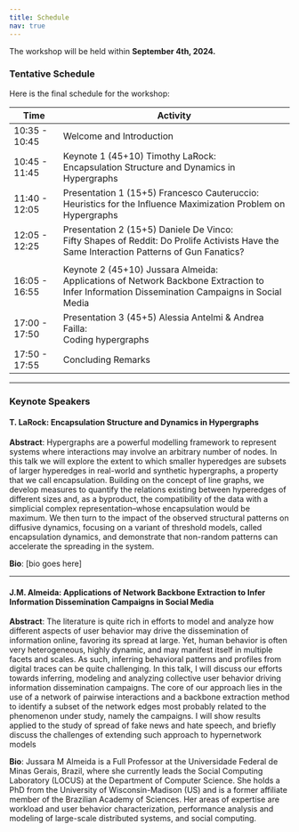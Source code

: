 ```yaml
---
title: Schedule
nav: true
---
```

The workshop will be held within **September 4th, 2024.** 


### Tentative Schedule

Here is the final schedule for the workshop:

| Time          | Activity                                                                                                                                    |
|---------------|---------------------------------------------------------------------------------------------------------------------------------------------|
| 10:35 - 10:45 | Welcome and Introduction                                                                                                                    |
| 10:45 - 11:45 | Keynote 1 (45+10) Timothy LaRock: <br/>Encapsulation Structure and Dynamics in Hypergraphs                                                       |
| 11:40 - 12:05 | Presentation 1 (15+5) Francesco Cauteruccio: <br/>Heuristics for the Influence Maximization Problem on Hypergraphs                               |
| 12:05 - 12:25 | Presentation 2 (15+5) Daniele De Vinco: <br/>Fifty Shapes of Reddit: Do Prolife Activists Have the Same Interaction Patterns of Gun Fanatics?    |
|               |                                                                                                                                             |
| 16:05 - 16:55 | Keynote 2 (45+10) Jussara Almeida: <br/>Applications of Network Backbone Extraction to Infer Information Dissemination Campaigns in Social Media |
| 17:00 - 17:50 | Presentation 3 (45+5) Alessia Antelmi & Andrea Failla: <br/>Coding hypergraphs                                                                   |
| 17:50 - 17:55 | Concluding Remarks                                                                                                                          |

---

### Keynote Speakers 


#### T. LaRock: Encapsulation Structure and Dynamics in Hypergraphs

**Abstract**: Hypergraphs are a powerful modelling framework to represent systems where interactions may involve an arbitrary number of nodes. In this talk we will explore the extent to which smaller hyperedges are subsets of larger hyperedges in real-world and synthetic hypergraphs, a property that we call encapsulation. Building on the concept of line graphs, we develop measures to quantify the relations existing between hyperedges of different sizes and, as a byproduct, the compatibility of the data with a simplicial complex representation–whose encapsulation would be maximum. We then turn to the impact of the observed structural patterns on diffusive dynamics, focusing on a variant of threshold models, called encapsulation dynamics, and demonstrate that non-random patterns can accelerate the spreading in the system.

**Bio**: [bio goes here]

---

#### J.M. Almeida: Applications of Network Backbone Extraction to Infer Information Dissemination Campaigns in Social Media

**Abstract**: The literature is quite rich in efforts to model and analyze how different aspects of user behavior may drive the dissemination of information online, favoring its spread at large. Yet, human behavior is often very heterogeneous, highly dynamic, and may manifest itself in multiple facets and scales. As such, inferring behavioral patterns and profiles from digital traces can be quite challenging. In this talk, I will discuss our efforts towards inferring, modeling and analyzing collective user behavior driving information dissemination campaigns. The core of our approach lies in the use of a network of pairwise interactions and a  backbone extraction method to identify a subset of the network edges most probably related to the phenomenon under study, namely the campaigns.  I will show results applied to the study of spread of fake news and hate speech, and  briefly discuss the challenges of extending such approach to hypernetwork models

**Bio**: Jussara M Almeida is a Full Professor at the Universidade Federal de Minas Gerais, Brazil, where she currently leads the Social Computing Laboratory (LOCUS) at the Department of Computer Science. She holds a PhD from the University of Wisconsin-Madison (US) and is a former affiliate member of the Brazilian Academy of Sciences. Her areas of expertise are workload and user behavior characterization, performance analysis and modeling of large-scale distributed systems, and social computing.


